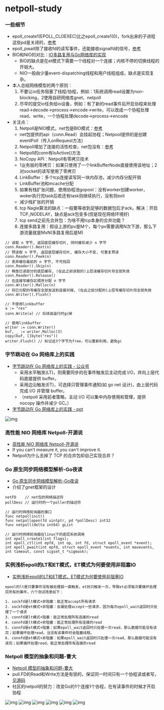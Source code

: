 # netpoll-study

### 一些细节
* epoll_create1(EPOLL_CLOEXEC)比之epoll_create1(0)，fork出来的子进程这些pd是关闭的，[参考](https://learnku.com/articles/13580)
* epoll_pwait除了接收fd的读写事件，还能接收signalfd的信号，[参考](https://cloud.tencent.com/developer/ask/sof/223634)
* BIO和NIO的对比：[IO多路复用与Go网络库的实现](https://ninokop.github.io/2018/02/18/go-net/#non-blocking-IO)
  * BIO的缺点是在et模式下需要一个线程对一个连接；内核不停的切换线程的开销大。
  * NIO一般由少量event-dispatching线程和用户线程组成，缺点是实现复杂。
* 本人总结网络模型的两个原则：
  1. 不要让io任务阻塞了线程/协程，例如：1系统调用read设置为non-blocking，2使用自研网络库gnet、netpoll
  1. 尽早的提交io任务给io设备，例如：有了新的read事件后开启协程来处理read->decode->process->encode->write，可以改成一个协程处理read、write，一个协程处理decode->process->encode
* 关注点：
  1. Netpoll是NIO模式，net包是BIO模式：[参考](https://www.cloudwego.io/zh/docs/netpoll/overview/)
    * net包提供的api（conn.Read）会挂起协程；Netpool提供的是创建eventPoll（传入onRequest方法）
  2. Netpoll增加了连接的活性检查，net包没有：[参考](https://www.cloudwego.io/zh/docs/netpoll/overview/)
    * Netpoll的conn有IsActive()方法
  3. NoCopy API：Netpoll有零拷贝技术
    * 1业务层的零拷贝：如果只使用了一个linkBufferNode直接使用该地址；2对socket的读写使用了零拷贝
  4. LinkBuffer：多个tcp连接读写同一块内存池，减少内存分配开销
    * LinkBuffer池和mcache分配
  5. 如果有栈扩张问题，使用协程池gopool：没有worker创建worker，woker执行完task后若还有task则继续执行，没有则exit
    * 减少栈扩张的开销
  6. tcp Nagle算法的缺点：一般要等收到足够的数据包后才ack。解决：开启TCP_NODELAY，缺点是ack包变多(但是现在网络环境好)
  7. tcp send之前先合并包：为啥不用tcp本身的合并功能？
  8. 连接多路复用：假设上游的pv是M个，每个pv需要调用N次下游，那么下游流量就是MxN(多路复用后是M)

```
// 读取 n 字节, 返回底层缓存切片, 同时缓存减少 n 字节
conn.Reader().Next(n)
// 预读取 n 字节, 返回底层缓存切片, 缓存大小不变, 可重复预读
conn.Reader().Peek(n)
// 丢弃缓存最前的 n 字节, 不可找回
conn.Reader().Skip(n)
// 释放已读部分的底层缓存, (在此之前读取的)上层读缓存切片将全部失效
conn.Reader().Release()
// 在连接写缓存区顺序分配 n 字节
conn.Writer().Malloc(n)
// 将已分配的写缓存全部发送到连接对端, (在此之前分配的)上层写缓存切片将全部失效
conn.Writer().Flush()

// 不使用linkbuffer
a := "res"
conn.Write(a) // 后续由运行时gc掉

// 使用linkbuffer
writer := conn.Writer()
buf, _ := writer.Malloc(3)
copy(buf, []byte("res"))
writer.Flush() // 标记这3个字节为free，可以重新利用，避免gc
```

### 字节跳动在 Go 网络库上的实践
* [字节跳动在 Go 网络库上的实践 - 公众号](https://mp.weixin.qq.com/s/wSaJYg-HqnYY4SdLA2Zzaw)
  * 采用水平触发(LT)，则需要同步的在事件触发后主动完成 I/O，并向上层代码直接提供 buffer。
  * 采用边沿触发(ET)，可选择只管理事件通知(如 go net 设计)，由上层代码完成 I/O 并管理 buffer。
  * （netpoll 采用前者策略，主动 I/O 可以集中内存使用和管理，提供 nocopy 操作并减少 GC。）
* [字节跳动在 Go 网络库上的实践 - ppt](images/byte_dance.pdf)

![img](images/net_framework.jpg)

### 高性能 NIO 网络库 Netpoll-开源说
* [高性能 NIO 网络库 Netpoll-开源说](https://www.bilibili.com/video/BV17U4y1K7TC)
* If you can't measure it, you can't improve it.
* Netpoll为什么去掉了 TCP 的合并包却自己实现合并？

### Go 原生同步网络模型解析-Go夜读
* [Go 原生同步网络模型解析-Go夜读](https://www.bilibili.com/video/BV13E411B721)
* 介绍了gnet框架的设计

```
netFD    // net包的网络描述符
pollDesc // 运行时的一个poller的描述符

// 运行时网络轮询器的接口
func netpollinit()
func netpollopen(fd uintptr, pd *pollDesc) int32
func netpoll(delta int64) gList
 
// 运行时网络轮询器在linux下的底层系统调用
int epoll_create1(int flags);
int epoll_ctl(int epfd, int op, int fd, struct epoll_event *event);
int epoll_pwait(int epfd, struct epoll_event *events, int maxevents, int timeout, const sigset_t *sigmask);
```

### 实例浅析epoll的LT和ET模式，ET模式为何要使用非阻塞IO
* [实例浅析epoll的LT和ET模式，ET模式为何要使用非阻塞IO](https://learnku.com/articles/51861)

```
epool的lt是只要事件没有被处理就一直触发，et则只触发一次，导致et必须每次要循环处理完所有的事件，六个测试场景如下：

1. sockfd是lt模式+非阻塞：能正常accept所有请求
2. sockfd是et模式+非阻塞：会漏处理accept一些请求，因为每次epoll_wait返回时只处理了一个请求
3. connfd是lt模式+阻塞：能正常处理所有连接的read
4. connfd是lt模式+非阻塞：能正常处理所有连接的read
5. connfd是et模式+阻塞：如果epoll_wait返回时只处理一次read，那么数据可能没有读完；如果循环处理read，当没有读事件时会阻塞线程。
6. connfd是et模式+非阻塞：如果epoll_wait返回时只处理一次read，那么数据可能没有读完；如果循环处理read，能正常处理所有连接的read
```

### Netpoll 模型的抽象和问题-曹大
* [Netpoll 模型的抽象和问题-曹大](https://www.bilibili.com/video/BV1Lt4y1h7Zu)
* pull.FD的Read和Write方法是有锁的，保证同一时间只有一个协程读或者写，[见源码](https://github.com/golang/go/blob/go1.16.10/src/internal/poll/fd_unix.go#L142)
* 社区的netpoll的努力：改变Go的1个连接1个协程，在有读事件的时候才开启协程

![img](images/read_write_block_mode.jpg)
![img](images/netpollinit.jpg)
![img](images/net_listen.jpg)
![img](images/net_accept.jpg)
![img](images/net_read.jpg)
![img](images/net_write.jpg)

